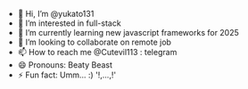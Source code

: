 - 👋 Hi, I’m @yukato131
- 👀 I’m interested in full-stack
- 🌱 I’m currently learning new javascript frameworks for 2025
- 💞️ I’m looking to collaborate on remote job
- 📫 How to reach me @Cutevil113 : telegram
- 😄 Pronouns: Beaty Beast
- ⚡ Fun fact: Umm... :) '!,...,!'

<!---
yukato131/yukato131 is a ✨ special ✨ repository because its `README.md` (this file) appears on your GitHub profile.
You can click the Preview link to take a look at your changes.
--->
